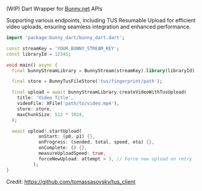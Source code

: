 (WIP) Dart Wrapper for [Bunny.net](https://docs.bunny.net/reference) APIs

Supporting various endpoints, including TUS Resumable Upload for efficient video uploads, ensuring seamless integration and enhanced performance.

``` dart
import 'package:bunny_dart/bunny_dart.dart';

const streamKey = 'YOUR_BUNNY_STREAM_KEY';
const libraryId = 12345;

void main() async {
  final bunnyStreamLibrary = BunnyStream(streamKey).library(libraryId);

  final store = BunnyTusFileStore('tus/fingerprint/path');

  final upload = await bunnyStreamLibrary.createVideoWithTusUpload(
    title: 'Video Title',
    videoFile: XFile('path/to/video.mp4'),
    store: store,
    maxChunkSize: 512 * 1024,
  );

  await upload!.startUpload(
            onStart: (p0, p1) {},
            onProgress: (sended, total, speed, eta) {},
            onComplete: () {},
            measureUploadSpeed: true,
            forceNewUpload: attempt > 3, // Force new upload on retry
          );
}
```

Credit: https://github.com/tomassasovsky/tus_client